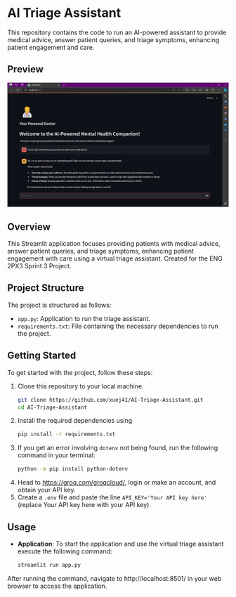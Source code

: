 # AI Triage Assistant

This repository contains the code to run an AI-powered assistant to provide medical advice, answer patient queries, and triage symptoms, enhancing patient engagement and care.


## Preview
<img src="static/preview.png" alt="app preview">

## Overview

This Streamlit application focuses providing patients with medical advice, answer patient queries, and triage symptoms, enhancing patient engagement with care using a virtual triage assistant.
Created for the ENG 2PX3 Sprint 3 Project.

## Project Structure

The project is structured as follows:

- `app.py`: Application to run the triage assistant.
- `requirements.txt`: File containing the necessary dependencies to run the project.


## Getting Started

To get started with the project, follow these steps:

1. Clone this repository to your local machine.
    ```bash
    git clone https://github.com/xuej41/AI-Triage-Assistant.git
    cd AI-Triage-Assistant
2. Install the required dependencies using 
    ```bash
    pip install -r requirements.txt
3. If you get an error involving `dotenv` not being found, run the following command in your terminal:
    ```bash
    python -m pip install python-dotenv
3. Head to https://groq.com/groqcloud/, login or make an account, and obtain your API key.
4. Create a `.env` file and paste the line `API_KEY='Your API key here'` (replace Your API key here with your API key).

## Usage

- **Application**:  To start the application and use the virtual triage assistant execute the following command:
    ```bash
    streamlit run app.py

After running the command, navigate to http://localhost:8501/ in your web browser to access the application.

<!--

## Docker Setup

To containerize the application and run it using Docker, follow these steps:

1. Build the Docker image:
    ```sh
    docker build -t virtual_doc-app .
    ```
2. Run the Docker container:
    ```sh
    docker run -p 8051:8051 virtual_doc-app
    ```
3. Access the web interface at http://localhost:8501/. -->

